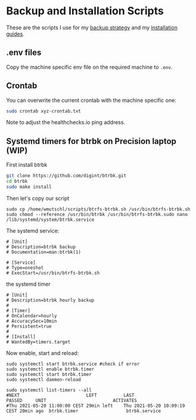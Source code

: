 # Backup and Installation Scripts
These are the scripts I use for my [backup strategy](https://mutschler.eu/linux/backup) and my [installation guides](https://mutschler.eu/linux/install-guides).

## .env files
Copy the machine specific env file on the required machine to `.env`.

## Crontab
You can overwrite the current crontab with the machine specific one:
```sh
sudo crontab xyz-crontab.txt
```
Note to adjust the healthchecks.io ping address.

## Systemd timers for btrbk on Precision laptop (WIP)
First install btrbk
```sh
git clone https://github.com/digint/btrbk.git
cd btrbk
sudo make install
```

Then let's copy our script
```
sudo cp /home/wmutschl/scripts/btrfs-btrbk.sh /usr/bin/btrfs-btrbk.sh
sudo chmod --reference /usr/bin/btrbk /usr/bin/btrfs-btrbk.sudo nano /lib/systemd/system/btrbk.service
```
The systemd service:
```
# [Unit]
# Description=btrbk backup
# Documentation=man:btrbk(1)

# [Service]
# Type=oneshot
# ExecStart=/usr/bin/btrfs-btrbk.sh
```

the systemd timer
```
# [Unit]
# Description=btrbk hourly backup
# 
# [Timer]
# OnCalendar=hourly
# AccuracySec=10min
# Persistent=true
# 
# [Install]
# WantedBy=timers.target
```

Now enable, start and reload:
```
sudo systemctl start btrbk.service #check if error
sudo systemctl enable btrbk.timer
sudo systemctl start btrbk.timer
sudo systemctl daemon-reload

sudo systemctl list-timers --all
#NEXT                         LEFT          LAST                         PASSED     UNIT                         ACTIVATES                     
#Thu 2021-05-20 11:00:00 CEST 29min left    Thu 2021-05-20 10:09:19 CEST 20min ago  btrbk.timer                  btrbk.service
```

